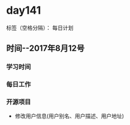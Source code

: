 # day141

标签（空格分隔）： 每日计划


## 时间--2017年8月12号


### 学习时间<br>


### 每日工作<br>


### 开源项目
* 修改用户信息(用户别名、用户描述、用户地址)
